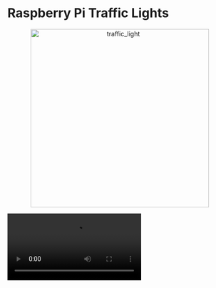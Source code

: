 # Raspberry Pi Traffic Lights
<p align="center">
<img width="400" align="center" src="https://user-images.githubusercontent.com/85775364/172287368-cde8e429-58db-4ac0-9074-8d4f8e088de3.jpg" alt="traffic_light" >
</p>

<video src= "https://user-images.githubusercontent.com/85775364/172292610-2d3f77a8-3e33-4fa7-be27-3f9f9a412bd3.mp4">
